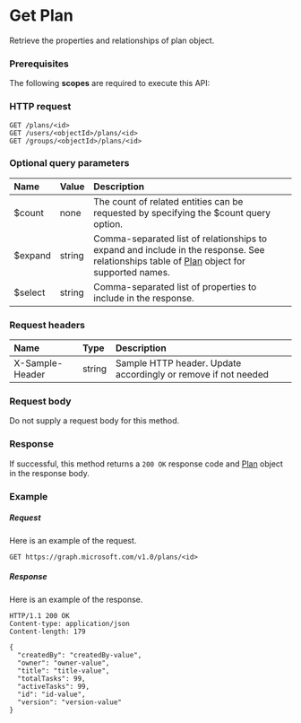 # Get Plan

Retrieve the properties and relationships of plan object.
### Prerequisites
The following **scopes** are required to execute this API: 
### HTTP request
<!-- { "blockType": "ignored" } -->
```http
GET /plans/<id>
GET /users/<objectId>/plans/<id>
GET /groups/<objectId>/plans/<id>
```
### Optional query parameters
|Name|Value|Description|
|:---------------|:--------|:-------|
|$count|none|The count of related entities can be requested by specifying the $count query option.|
|$expand|string|Comma-separated list of relationships to expand and include in the response. See relationships table of [Plan](../resources/plan.md) object for supported names. |
|$select|string|Comma-separated list of properties to include in the response.|

### Request headers
| Name       | Type | Description|
|:-----------|:------|:----------|
| X-Sample-Header  | string  | Sample HTTP header. Update accordingly or remove if not needed|

### Request body
Do not supply a request body for this method.
### Response
If successful, this method returns a `200 OK` response code and [Plan](../resources/plan.md) object in the response body.
### Example
##### Request
Here is an example of the request.
<!-- {
  "blockType": "request",
  "name": "get_plan"
}-->
```http
GET https://graph.microsoft.com/v1.0/plans/<id>
```
##### Response
Here is an example of the response.
<!-- {
  "blockType": "response",
  "truncated": false,
  "@odata.type": "microsoft.graph.plan"
} -->
```http
HTTP/1.1 200 OK
Content-type: application/json
Content-length: 179

{
  "createdBy": "createdBy-value",
  "owner": "owner-value",
  "title": "title-value",
  "totalTasks": 99,
  "activeTasks": 99,
  "id": "id-value",
  "version": "version-value"
}
```

<!-- uuid: 8fcb5dbc-d5aa-4681-8e31-b001d5168d79
2015-10-25 14:57:30 UTC -->
<!-- {
  "type": "#page.annotation",
  "description": "Get Plan",
  "keywords": "",
  "section": "documentation",
  "tocPath": ""
}-->